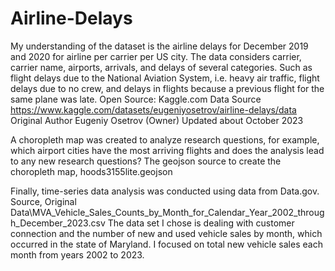 # Airline-Delays
My understanding of the dataset is the airline delays for December 2019 and 2020 for airline per carrier per US city. The data considers carrier, carrier name, airports, arrivals, and delays of several categories. Such as flight delays due to the National Aviation System, i.e. heavy air traffic, flight delays due to no crew, and delays in flights because a previous flight for the same plane was late. 
Open Source: Kaggle.com
Data Source
https://www.kaggle.com/datasets/eugeniyosetrov/airline-delays/data
Original Author Eugeniy Osetrov (Owner)
Updated about October 2023

A choropleth map was created to analyze research questions, for example, which airport cities have the most arriving flights and does the analysis lead to any new research questions?
The geojson source to create the choropleth map, hoods3155lite.geojson

Finally, time-series data analysis was conducted using data from Data.gov.  
Source, Original Data\MVA_Vehicle_Sales_Counts_by_Month_for_Calendar_Year_2002_through_December_2023.csv
The data set I chose is dealing with customer connection and the number of new and used vehicle sales by month, which occurred in the state of Maryland. I focused on total new vehicle sales each month from years 2002 to 2023.
